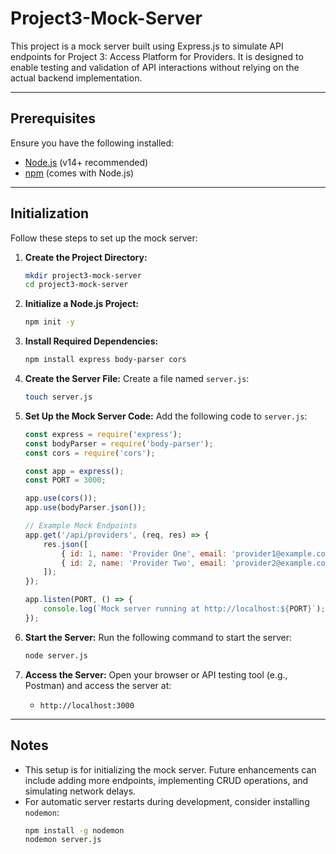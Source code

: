 # Project3-Mock-Server

This project is a mock server built using Express.js to simulate API endpoints for Project 3: Access Platform for Providers. It is designed to enable testing and validation of API interactions without relying on the actual backend implementation.

---

## Prerequisites
Ensure you have the following installed:

- [Node.js](https://nodejs.org/) (v14+ recommended)
- [npm](https://www.npmjs.com/) (comes with Node.js)

---

## Initialization
Follow these steps to set up the mock server:

1. **Create the Project Directory:**
   ```bash
   mkdir project3-mock-server
   cd project3-mock-server
   ```

2. **Initialize a Node.js Project:**
   ```bash
   npm init -y
   ```

3. **Install Required Dependencies:**
   ```bash
   npm install express body-parser cors
   ```

4. **Create the Server File:**
   Create a file named `server.js`:
   ```bash
   touch server.js
   ```

5. **Set Up the Mock Server Code:**
   Add the following code to `server.js`:
   ```javascript
   const express = require('express');
   const bodyParser = require('body-parser');
   const cors = require('cors');

   const app = express();
   const PORT = 3000;

   app.use(cors());
   app.use(bodyParser.json());

   // Example Mock Endpoints
   app.get('/api/providers', (req, res) => {
       res.json([
           { id: 1, name: 'Provider One', email: 'provider1@example.com' },
           { id: 2, name: 'Provider Two', email: 'provider2@example.com' }
       ]);
   });

   app.listen(PORT, () => {
       console.log(`Mock server running at http://localhost:${PORT}`);
   });
   ```

6. **Start the Server:**
   Run the following command to start the server:
   ```bash
   node server.js
   ```

7. **Access the Server:**
   Open your browser or API testing tool (e.g., Postman) and access the server at:
   - `http://localhost:3000`

---

## Notes
- This setup is for initializing the mock server. Future enhancements can include adding more endpoints, implementing CRUD operations, and simulating network delays.
- For automatic server restarts during development, consider installing `nodemon`:
  ```bash
  npm install -g nodemon
  nodemon server.js
  ```
